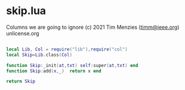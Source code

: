 
# skip.lua 


Columns we are going to ignore
(c) 2021 Tim Menzies (timm@ieee.org) unlicense.org

```lua

local Lib, Col = require("lib"),require("col")
local Skip=Lib.class(Col)

function Skip:_init(at,txt) self:super(at,txt) end
function Skip:add(x,_)  return x end

return Skip
```
